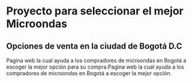 # Proyecto para seleccionar el mejor Microondas
## Opciones de venta en la ciudad de Bogotá D.C
Pagina web la cual ayuda a los compradores de microondas en Bogotá a escoger la mejor opción para su compra.Pagina web la cual ayuda a los compradores de microondas en Bogotá a escoger la mejor opción.